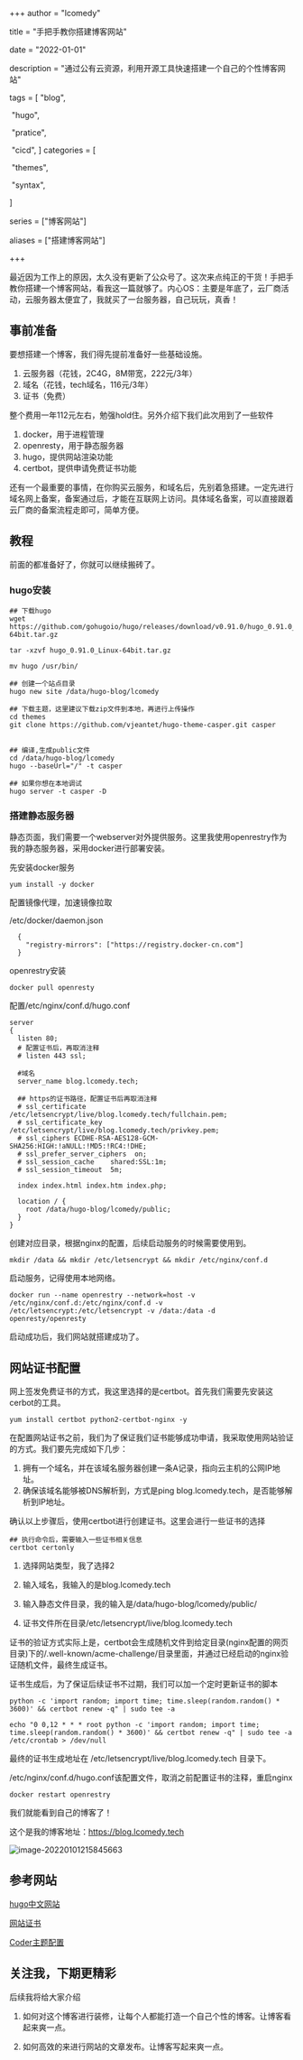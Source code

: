 +++
author = "lcomedy"

title = "手把手教你搭建博客网站"

date = "2022-01-01"

description = "通过公有云资源，利用开源工具快速搭建一个自己的个性博客网站"

tags = [
    "blog",

​    "hugo",

​	"pratice",

​    "cicd",
]
categories = [

​    "themes",

​    "syntax",

]

series = ["博客网站"]

aliases = ["搭建博客网站"]

+++

最近因为工作上的原因，太久没有更新了公众号了。这次来点纯正的干货！手把手教你搭建一个博客网站，看我这一篇就够了。内心OS：主要是年底了，云厂商活动，云服务器太便宜了，我就买了一台服务器，自己玩玩，真香！

## 事前准备

要想搭建一个博客，我们得先提前准备好一些基础设施。

1. 云服务器（花钱，2C4G，8M带宽，222元/3年）
2. 域名（花钱，tech域名，116元/3年）
3. 证书（免费）

整个费用一年112元左右，勉强hold住。另外介绍下我们此次用到了一些软件

1. docker，用于进程管理
2. openresty，用于静态服务器
3. hugo，提供网站渲染功能
4. certbot，提供申请免费证书功能

还有一个最重要的事情，在你购买云服务，和域名后，先别着急搭建。一定先进行域名网上备案，备案通过后，才能在互联网上访问。具体域名备案，可以直接跟着云厂商的备案流程走即可，简单方便。

## 教程

前面的都准备好了，你就可以继续搬砖了。

### hugo安装

```shell
## 下载hugo
wget https://github.com/gohugoio/hugo/releases/download/v0.91.0/hugo_0.91.0_Linux-64bit.tar.gz

tar -xzvf hugo_0.91.0_Linux-64bit.tar.gz

mv hugo /usr/bin/

## 创建一个站点目录
hugo new site /data/hugo-blog/lcomedy

## 下载主题，这里建议下载zip文件到本地，再进行上传操作
cd themes
git clone https://github.com/vjeantet/hugo-theme-casper.git casper


## 编译,生成public文件
cd /data/hugo-blog/lcomedy
hugo --baseUrl="/" -t casper

## 如果你想在本地调试
hugo server -t casper -D

```

### 搭建静态服务器

静态页面，我们需要一个webserver对外提供服务。这里我使用openrestry作为我的静态服务器，采用docker进行部署安装。

先安装docker服务

```shell
yum install -y docker
```

配置镜像代理，加速镜像拉取

/etc/docker/daemon.json

```shell
  {
    "registry-mirrors": ["https://registry.docker-cn.com"]
  }
```

openrestry安装

```shell
docker pull openresty
```

配置/etc/nginx/conf.d/hugo.conf

```nginx
server
{
  listen 80;
  # 配置证书后，再取消注释
  # listen 443 ssl;

  #域名
  server_name blog.lcomedy.tech;

  ## https的证书路径，配置证书后再取消注释
  # ssl_certificate /etc/letsencrypt/live/blog.lcomedy.tech/fullchain.pem;
  # ssl_certificate_key /etc/letsencrypt/live/blog.lcomedy.tech/privkey.pem;
  # ssl_ciphers ECDHE-RSA-AES128-GCM-SHA256:HIGH:!aNULL:!MD5:!RC4:!DHE;
  # ssl_prefer_server_ciphers  on;
  # ssl_session_cache    shared:SSL:1m;
  # ssl_session_timeout  5m;

  index index.html index.htm index.php;

  location / {
    root /data/hugo-blog/lcomedy/public;
  }
}
```

创建对应目录，根据nginx的配置，后续启动服务的时候需要使用到。

```shell
mkdir /data && mkdir /etc/letsencrypt && mkdir /etc/nginx/conf.d
```

启动服务，记得使用本地网络。

```shell
docker run --name openrestry --network=host -v /etc/nginx/conf.d:/etc/nginx/conf.d -v /etc/letsencrypt:/etc/letsencrypt -v /data:/data -d openresty/openresty
```

启动成功后，我们网站就搭建成功了。

## 网站证书配置

网上签发免费证书的方式，我这里选择的是certbot。首先我们需要先安装这cerbot的工具。

```shell
yum install certbot python2-certbot-nginx -y
```

在配置网站证书之前，我们为了保证我们证书能够成功申请，我采取使用网站验证的方式。我们要先完成如下几步：

1. 拥有一个域名，并在该域名服务器创建一条A记录，指向云主机的公网IP地址。
2. 确保该域名能够被DNS解析到，方式是ping blog.lcomedy.tech，是否能够解析到IP地址。

确认以上步骤后，使用certbot进行创建证书。这里会进行一些证书的选择

```shell
## 执行命令后，需要输入一些证书相关信息
certbot certonly
```

1. 选择网站类型，我了选择2

2. 输入域名，我输入的是blog.lcomedy.tech

3. 输入静态文件目录，我的输入是/data/hugo-blog/lcomedy/public/

4. 证书文件所在目录/etc/letsencrypt/live/blog.lcomedy.tech

证书的验证方式实际上是，certbot会生成随机文件到给定目录(nginx配置的网页目录)下的/.well-known/acme-challenge/目录里面，并通过已经启动的nginx验证随机文件，最终生成证书。

证书生成后，为了保证后续证书不过期，我们可以加一个定时更新证书的脚本

```shell
python -c 'import random; import time; time.sleep(random.random() * 3600)' && certbot renew -q" | sudo tee -a
```

```
echo "0 0,12 * * * root python -c 'import random; import time; time.sleep(random.random() * 3600)' && certbot renew -q" | sudo tee -a /etc/crontab > /dev/null
```

最终的证书生成地址在 /etc/letsencrypt/live/blog.lcomedy.tech 目录下。

/etc/nginx/conf.d/hugo.conf该配置文件，取消之前配置证书的注释，重启nginx

```
docker restart openrestry
```

我们就能看到自己的博客了！

这个是我的博客地址：https://blog.lcomedy.tech

![image-20220101215845663](images/image-20220101215845663-1045527.png)

## 参考网站

[hugo中文网站](https://www.gohugo.org/)

[网站证书](https://www.cnblogs.com/sage-blog/p/10302934.html)

[Coder主题配置](https://github.com/luizdepra/hugo-coder/wiki/Configurations)

## 关注我，下期更精彩

后续我将给大家介绍

1. 如何对这个博客进行装修，让每个人都能打造一个自己个性的博客。让博客看起来爽一点。

2. 如何高效的来进行网站的文章发布。让博客写起来爽一点。